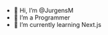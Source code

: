 - 👋 Hi, I’m @JurgensM
- 👀 I’m a Programmer
- 🌱 I’m currently learning Next.js


<!---
JurgensM/JurgensM is a ✨ special ✨ repository because its `README.md` (this file) appears on your GitHub profile.
You can click the Preview link to take a look at your changes.
--->
